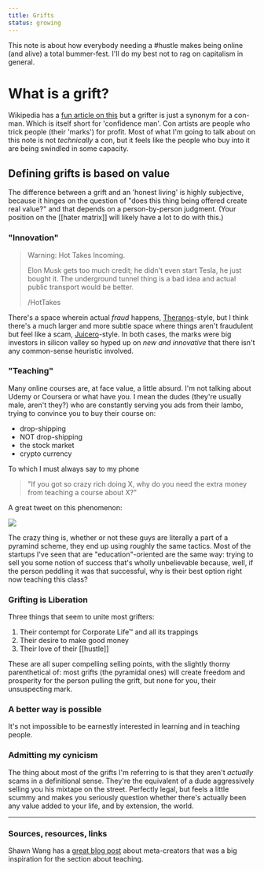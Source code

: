 ```yaml
---
title: Grifts
status: growing
---
```


This note is about how everybody needing a #hustle makes being online (and alive) a total bummer-fest. I'll do my best not to rag on capitalism in general.

# What is a grift?

Wikipedia has a [fun article on this](https://en.wikipedia.org/wiki/Confidence_trick) but a grifter is just a synonym for a con-man. Which is itself short for 'confidence man'. Con artists are people who trick people (their 'marks') for profit. Most of what I'm going to talk about on this note is not *technically* a con, but it feels like the people who buy into it are being swindled in some capacity.

## Defining grifts is based on value

The difference between a grift and an 'honest living' is highly subjective, because it hinges on the question of "does this thing being offered create real value?" and that depends on a person-by-person judgment. (Your position on the [[hater matrix]] will likely have a lot to do with this.)

### "Innovation"

> Warning: Hot Takes Incoming.
> 
>Elon Musk gets too much credit; he didn't even start Tesla, he just bought it. The underground tunnel thing is a bad idea and actual public transport would be better.
>
>/HotTakes

There's a space wherein actual *fraud* happens, [Theranos](https://www.businessinsider.com/theranos-founder-ceo-elizabeth-holmes-life-story-bio-2018-4)-style, but I think there's a much larger and more subtle space where things aren't fraudulent but feel like a scam, [Juicero](https://www.theguardian.com/technology/2017/sep/01/juicero-silicon-valley-shutting-down)-style. In both cases, the marks were big investors in silicon valley so hyped up on *new and innovative* that there isn't any common-sense heuristic involved.

### "Teaching"

Many online courses are, at face value, a little absurd. I'm not talking about Udemy or Coursera or what have you. I mean the dudes (they're usually male, aren't they?) who are constantly serving you ads from their lambo, trying to convince you to buy their course on:

- drop-shipping
- NOT drop-shipping
- the stock market
- crypto currency

To which I must always say to my phone

> "If you got so crazy rich doing X, why do you need the extra money from teaching a course about X?"

A great tweet on this phenomenon:

<img src="../assets/c-player.png">

The crazy thing is, whether or not these guys are literally a part of a pyramind scheme, they end up using roughly the same tactics. Most of the startups I've seen that are "education"-oriented are the same way: trying to sell you some notion of success that's wholly unbelievable because, well, if the person peddling it was that successful, why is their best option right now teaching this class?

### Grifting is Liberation

Three things that seem to unite most grifters:

1. Their contempt for Corporate Life™ and all its trappings
2. Their desire to make good money
3. Their love of their [[hustle]]

These are all super compelling selling points, with the slightly thorny parenthetical of: most grifts (the pyramidal ones) will create freedom and prosperity for the person pulling the grift, but none for you, their unsuspecting mark.

### A better way is possible

It's not impossible to be earnestly interested in learning and in teaching people.

### Admitting my cynicism

The thing about most of the grifts I'm referring to is that they aren't *actually* scams in a definitional sense. They're the equivalent of a dude aggressively selling you his mixtape on the street. Perfectly legal, but feels a little scummy and makes you seriously question whether there's actually been any value added to your life, and by extension, the world.

---
### Sources, resources, links

Shawn Wang has a [great blog post](https://www.swyx.io/meta-creator-ceiling/) about meta-creators that was a big inspiration for the section about teaching.